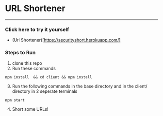 # URL Shortener

---

### Click here to try it yourself

- (Url Shortener)[https://securityshort.herokuapp.com/]

### Steps to Run

1. clone this repo
2. Run these commands

```
npm install  && cd client && npm install
```

3. Run the following commands in the base directory and in the client/ directory in 2 seperate terminals

```
npm start

```

4. Short some URLs!
